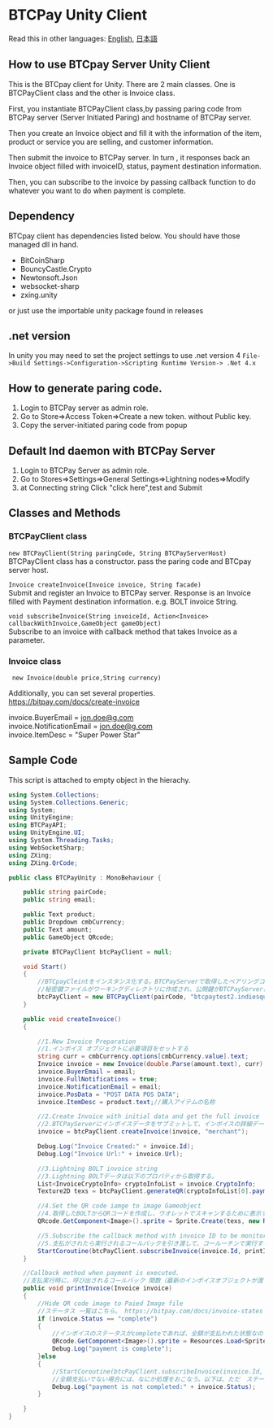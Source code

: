 BTCPay Unity Client
======
Read this in other languages: [English](README.md), [日本語](README.ja.md)


## How to use BTCpay Server Unity Client

This is the BTCpay client for Unity.
There are 2 main classes. One is BTCPayClient class and
the other is Invoice class.

First, you instantiate BTCPayClient class,by passing paring code from BTCPay server (Server Initiated Paring) and hostname of BTCPay server.

Then you create an Invoice object and fill it with the information of the item, product or service you are selling, and customer information.

Then submit the invoice to BTCPay server. In turn , it responses back an Invoice object filled with invoiceID, status, payment destination information.

Then, you can subscribe to the invoice by passing callback function to do whatever you want to do when payment is complete.

## Dependency
BTCpay client has dependencies listed below. You should have those managed dll in hand.
* BitCoinSharp
* BouncyCastle.Crypto
* Newtonsoft.Json
* websocket-sharp
* zxing.unity

or just use the importable unity package found in releases

## .net version
In unity you may need to set the project settings to use .net version 4
`File->Build Settings->Configuration->Scripting Runtime Version-> .Net 4.x` 

## How to generate paring code.
1. Login to BTCPay server as admin role.
2. Go to Store=>Access Token=>Create a new token. without Public key.
3. Copy the server-initiated paring code from popup

## Default lnd daemon with BTCPay Server
1. Login to BTCPay Server as admin role.
2. Go to Stores=>Settings=>General Settings=>Lightning nodes=>Modify
3. at Connecting string Click "click here",test and Submit

## Classes and Methods

### BTCPayClient class
`new BTCPayClient(String paringCode, String BTCPayServerHost)`  
BTCPayClient class has a constructor.  pass the paring code and BTCpay server host.

`Invoice createInvoice(Invoice invoice, String facade)`  
Submit and register an Invoice to BTCPay server. Response is an Invoice filled with Payment destination information. e.g. BOLT invoice String.

`void subscribeInvoice(String invoiceId, Action<Invoice> callbackWithInvoice,GameObject gameObject)`  
Subscribe to an invoice with callback method that takes Invoice as a parameter.

### Invoice class

` new Invoice(double price,String currency)`  

Additionally, you can set several properties.  
https://bitpay.com/docs/create-invoice

invoice.BuyerEmail = jon.doe@g.com  
invoice.NotificationEmail = jon.doe@g.com  
invoice.ItemDesc = "Super Power Star"

## Sample Code
This script is attached to empty object in the hierachy.

```csharp
using System.Collections;
using System.Collections.Generic;
using System;
using UnityEngine;
using BTCPayAPI;
using UnityEngine.UI;
using System.Threading.Tasks;
using WebSocketSharp;
using ZXing;
using ZXing.QrCode;

public class BTCPayUnity : MonoBehaviour {

    public string pairCode;
    public string email;

    public Text product;
    public Dropdown cmbCurrency;
    public Text amount;
    public GameObject QRcode;

    private BTCPayClient btcPayClient = null;

    void Start()
    {
        //BTCpayCleintをインスタンス化する。BTCPayServerで取得したペアリングコードとホスト名をセット
        //秘密鍵ファイルがワーキングディレクトリに作成され、公開鍵がBTCPayServerに登録される。
        btcPayClient = new BTCPayClient(pairCode, "btcpaytest2.indiesquare.net");
    }

    public void createInvoice()
    {

        //1.New Invoice Preparation
        //1.インボイス オブジェクトに必要項目をセットする
        string curr = cmbCurrency.options[cmbCurrency.value].text;
        Invoice invoice = new Invoice(double.Parse(amount.text), curr);//金額と通貨
        invoice.BuyerEmail = email;
        invoice.FullNotifications = true;
        invoice.NotificationEmail = email;
        invoice.PosData = "POST DATA POS DATA";
        invoice.ItemDesc = product.text;//購入アイテムの名称

        //2.Create Invoice with initial data and get the full invoice
        //2.BTCPayServerにインボイスデータをサブミットして、インボイスの詳細データを取得する。
        invoice = btcPayClient.createInvoice(invoice, "merchant");

        Debug.Log("Invoice Created:" + invoice.Id);
        Debug.Log("Invoice Url:" + invoice.Url);

        //3.Lightning BOLT invoice string
        //3.Lightning BOLTデータは以下のプロパティから取得する。
        List<InvoiceCryptoInfo> cryptoInfoList = invoice.CryptoInfo;
        Texture2D texs = btcPayClient.generateQR(cryptoInfoList[0].paymentUrls.BOLT11);//Generate QR code image

        //4.Set the QR code iamge to image Gameobject
        //4.取得したBOLTからQRコードを作成し、ウオレットでスキャンするために表示する。
        QRcode.GetComponent<Image>().sprite = Sprite.Create(texs, new Rect(0.0f, 0.0f, texs.width, texs.height), new Vector2(0.5f, 0.5f), 100.0f);

        //5.Subscribe the callback method with invoice ID to be monitored
        //5.支払がされたら実行されるコールバックを引き渡して、コールーチンで実行する
        StartCoroutine(btcPayClient.subscribeInvoice(invoice.Id, printInvoice,this));
    }

    //Callback method when payment is executed.
    //支払実行時に、呼び出されるコールバック 関数（最新のインボイスオブジェクトが渡される）
    public void printInvoice(Invoice invoice)
    {
        //Hide QR code image to Paied Image file
        //ステータス 一覧はこちら。 https://bitpay.com/docs/invoice-states
        if (invoice.Status == "complete")
        {
            //インボイスのステータスがcompleteであれば、全額が支払われた状態なので、支払完了のイメージに変更する
            QRcode.GetComponent<Image>().sprite = Resources.Load<Sprite>("image/paid");
            Debug.Log("payment is complete");
        }else
        {
            //StartCoroutine(btcPayClient.subscribeInvoice(invoice.Id, printInvoice, this));
            //全額支払いでない場合には、なにか処理をおこなう。以下は、ただ　ステータスを表示して終了。
            Debug.Log("payment is not completed:" + invoice.Status);
        }

    }
}
```
